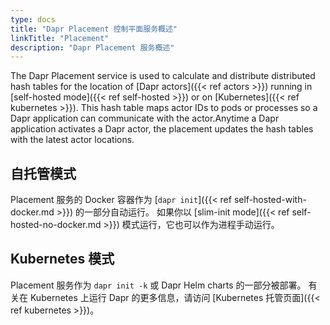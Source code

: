```yaml
---
type: docs
title: "Dapr Placement 控制平面服务概述"
linkTitle: "Placement"
description: "Dapr Placement 服务概述"
---
```


The Dapr Placement service is used to calculate and distribute distributed hash tables for the location of [Dapr actors]({{< ref actors >}}) running in [self-hosted mode]({{< ref self-hosted >}}) or on [Kubernetes]({{< ref kubernetes >}}). This hash table maps actor IDs to pods or processes so a Dapr application can communicate with the actor.Anytime a Dapr application activates a Dapr actor, the placement updates the hash tables with the latest actor locations.

## 自托管模式

Placement 服务的 Docker 容器作为 [`dapr init`]({{< ref self-hosted-with-docker.md >}}) 的一部分自动运行。 如果你以 [slim-init mode]({{< ref self-hosted-no-docker.md >}}) 模式运行，它也可以作为进程手动运行。

## Kubernetes 模式

Placement 服务作为 `dapr init -k` 或 Dapr Helm charts 的一部分被部署。 有关在 Kubernetes 上运行 Dapr 的更多信息，请访问 [Kubernetes 托管页面]({{< ref kubernetes >}})。

